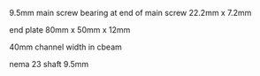 9.5mm main screw
bearing at end of main screw
    22.2mm x 7.2mm

end plate 80mm x 50mm x 12mm

40mm channel width in cbeam

nema 23 shaft 9.5mm